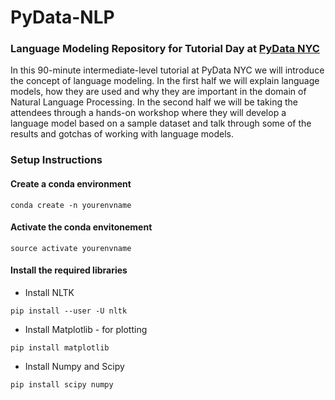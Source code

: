 # PyData-NLP
### Language Modeling Repository for Tutorial Day at [PyData NYC](https://pydata.org/nyc2019/)

In this 90-minute intermediate-level tutorial at PyData NYC we will introduce the concept of language modeling. In the first half we will explain language models, how they are used and why they are important in the domain of Natural Language Processing. In the second half we will be taking the attendees through a hands-on workshop where they will develop a language model based on a sample dataset and talk through some of the results and gotchas of working with language models.

### Setup Instructions
#### Create a conda environment
```
conda create -n yourenvname
```

#### Activate the conda envitonement
```
source activate yourenvname
```

#### Install the required libraries

* Install NLTK
```
pip install --user -U nltk
```

* Install Matplotlib - for plotting
```
pip install matplotlib
```

* Install Numpy and Scipy
```
pip install scipy numpy
```
